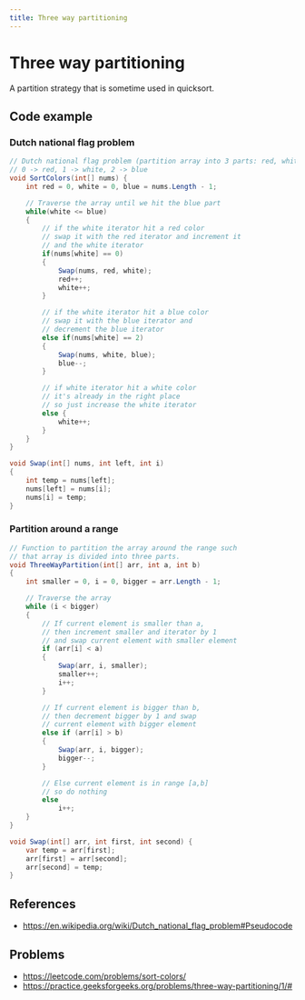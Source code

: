 ```yaml
---
title: Three way partitioning
---
```

# Three way partitioning

A partition strategy that is sometime used in quicksort.

## Code example 

### Dutch national flag problem
```cs
// Dutch national flag problem (partition array into 3 parts: red, white, blue)
// 0 -> red, 1 -> white, 2 -> blue
void SortColors(int[] nums) {
    int red = 0, white = 0, blue = nums.Length - 1;

    // Traverse the array until we hit the blue part
    while(white <= blue) 
    {
        // if the white iterator hit a red color
        // swap it with the red iterator and increment it 
        // and the white iterator
        if(nums[white] == 0) 
        { 
            Swap(nums, red, white);
            red++;
            white++;
        } 

        // if the white iterator hit a blue color
        // swap it with the blue iterator and 
        // decrement the blue iterator
        else if(nums[white] == 2) 
        { 
            Swap(nums, white, blue);
            blue--;
        } 

        // if white iterator hit a white color
        // it's already in the right place
        // so just increase the white iterator
        else { 
            white++;
        }
    }
}

void Swap(int[] nums, int left, int i)
{
    int temp = nums[left];
    nums[left] = nums[i];
    nums[i] = temp;
}
```

### Partition around a range
```cs
// Function to partition the array around the range such 
// that array is divided into three parts.
void ThreeWayPartition(int[] arr, int a, int b)
{
    int smaller = 0, i = 0, bigger = arr.Length - 1;

    // Traverse the array
    while (i < bigger)
    {
        // If current element is smaller than a,
        // then increment smaller and iterator by 1
        // and swap current element with smaller element
        if (arr[i] < a)
        {
            Swap(arr, i, smaller);
            smaller++;
            i++;
        }

        // If current element is bigger than b,
        // then decrement bigger by 1 and swap
        // current element with bigger element
        else if (arr[i] > b)
        {
            Swap(arr, i, bigger);
            bigger--;
        }

        // Else current element is in range [a,b]
        // so do nothing
        else
            i++;
    }
}

void Swap(int[] arr, int first, int second) {
    var temp = arr[first];
    arr[first] = arr[second];
    arr[second] = temp;
}
```

## References

- https://en.wikipedia.org/wiki/Dutch_national_flag_problem#Pseudocode


## Problems

- https://leetcode.com/problems/sort-colors/
- https://practice.geeksforgeeks.org/problems/three-way-partitioning/1/#
